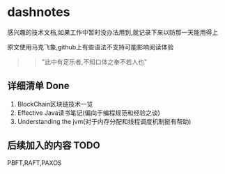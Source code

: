 # dashnotes
感兴趣的技术文档,如果工作中暂时没办法用到,就记录下来以防那一天能用得上

原文使用马克飞象,github上有些语法不支持可能影响阅读体验

>>"此中有足乐者,不知口体之奉不若人也"

## 详细清单 Done
1. BlockChain区块链技术一览
2. Effective Java读书笔记(偏向于编程规范和经验之谈)
3. Understanding the jvm(对于内存分配和线程调度机制挺有帮助)

## 后续加入的内容 TODO
PBFT,RAFT,PAXOS
